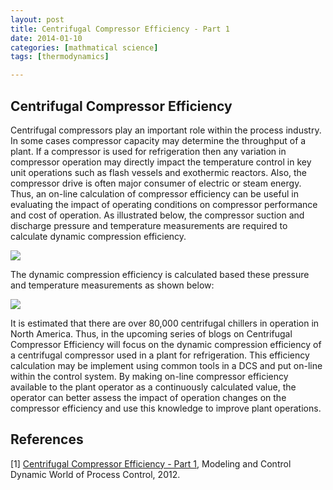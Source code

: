 ```yaml
---
layout: post
title: Centrifugal Compressor Efficiency - Part 1
date: 2014-01-10
categories: [mathmatical science]
tags: [thermodynamics]

---
```


Centrifugal Compressor Efficiency
--


Centrifugal compressors play an important role within the process industry. In some cases compressor capacity may determine the throughput of a plant. If a compressor is used for refrigeration then any variation in compressor operation may directly impact the temperature control in key unit operations such as flash vessels and exothermic reactors. Also, the compressor drive is often major consumer of electric or steam energy. Thus, an on-line calculation of compressor efficiency can be useful in evaluating the impact of operating conditions on compressor performance and cost of operation. As illustrated below, the compressor suction and discharge pressure and temperature measurements are required to calculate dynamic compression efficiency.

![](http://sungsoo.github.com/images/measurements-efficiency.jpg)

The dynamic compression efficiency is calculated based these pressure and temperature measurements as shown below:

![](http://sungsoo.github.com/images/efficiency-equation.jpg)

It is estimated that there are over 80,000 centrifugal chillers in operation in North America. Thus, in the upcoming series of blogs on Centrifugal Compressor Efficiency will focus on the dynamic compression efficiency of a centrifugal compressor used in a plant for refrigeration. This efficiency calculation may be implement using common tools in a DCS and put on-line within the control system. By making on-line compressor efficiency available to the plant operator as a continuously calculated value, the operator can better assess the impact of operation changes on the compressor efficiency and use this knowledge to improve plant operations.


References
--

[1] [Centrifugal Compressor Efficiency - Part 1](http://modelingandcontrol.com/2012/01/centrifugal-compressor-efficiency-–-part-1/), Modeling and Control Dynamic World of Process Control, 2012.